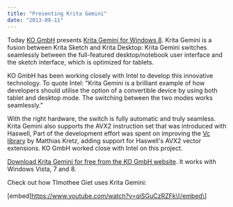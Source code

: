 ```yaml
---
title: "Presenting Krita Gemini"
date: "2013-09-11"
---
```


Today [KO GmbH](http://www.kogmbh.com) presents [Krita Gemini for Windows 8](http://www.kogmbh.com/download.html#kritagemini). Krita Gemini is a fusion between Krita Sketch and Krita Desktop: Krita Gemini switches seamlessly between the full-featured desktop/notebook user interface and the sketch interface, which is optimized for tablets.

KO GmbH has been working closely with Intel to develop this innovative technology. To quote Intel: "Krita Gemini is a brilliant example of how developers should utilise the option of a convertible device by using both tablet and desktop mode. The switching between the two modes works seamlessly."

With the right hardware, the switch is fully automatic and truly seamless. Krita Gemini also supports the AVX2 instruction set that was introduced with Haswell, Part of the development effort was spent on improving the [Vc library](http://code.compeng.uni-frankfurt.de/projects/vc) by Matthias Kretz, adding support for Haswell's AVX2 vector extensions. KO GmbH worked close with Intel on this project.

[Download Krita Gemini for free from the KO GmbH website](http://www.kogmbh.com/download.html#kritagemini). It works with Windows Vista, 7 and 8.

Check out how TImothee Giet uses Krita Gemini:

\[embed\]https://www.youtube.com/watch?v=qiSGuCzRZFk\[/embed\]
